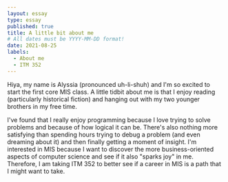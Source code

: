 ```yaml
---
layout: essay
type: essay
published: true
title: A little bit about me
# All dates must be YYYY-MM-DD format!
date: 2021-08-25
labels:
  - About me
  - ITM 352
---
```


Hiya, my name is Alyssia (pronounced uh-li-shuh) and I'm so excited to start the first core MIS class. A little tidbit about me is that I enjoy reading (particularly historical fiction) and hanging out with my two younger brothers in my free time. 

I've found that I really enjoy programming because I love trying to solve problems and because of how logical it can be. There's also nothing more satisfying than spending hours trying to debug a problem (and even dreaming about it) and then finally getting a moment of insight. I'm interested in MIS because I want to discover the more business-oriented aspects of computer science and see if it also "sparks joy" in me. Therefore, I am taking ITM 352 to better see if a career in MIS is a path that I might want to take.
